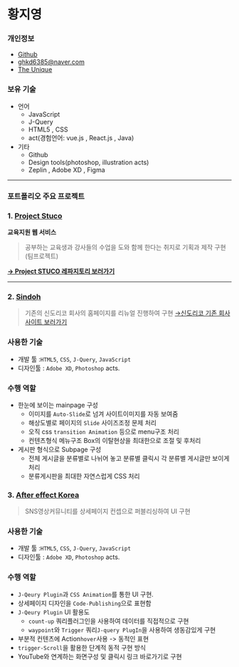 # 황지영

### 개인정보
- [Github](https://github.com/kate-Hwang)
- [ghkd6385@naver.com](mailto:wnstkdyu@gmail.com)
- [The Unique](http://uniquepro.pe.kr/)

### 보유 기술
- 언어
  - JavaScript 
  - J-Query
  - HTML5 , CSS
  - act(경험언어: vue.js , React.js , Java)
- 기타
  - Github
  - Design tools(photoshop, illustration acts)
  - Zeplin , Adobe XD , Figma

___

### 포트폴리오 주요 프로젝트

### 1. [Project Stuco](https://github.com/kate-Hwang/Project-Stuco)
**교육지원 웹 서비스**
>공부하는 교육생과 강사들의 수업을 도와 함께 한다는 취지로 기획과 제작 구현(팀프로젝트)

[**→ Project STUCO 레파지토리 보러가기**](https://github.com/kate-Hwang/Project-Stuco)

****

###  2. [Sindoh](https://github.com/kate-Hwang/uniquepro.pe.kr/tree/main/uniquepro.pe.kr/html/sindoh.com)
>기존의 신도리코 회사의 홈페이지를 리뉴얼 진행하여 구현
[→신도리코 기존 회사사이트 보러가기](https://www.sindoh.com/index.do?uk=ko)

### 사용한 기술
- 개발 툴 :`HTML5`, `CSS`, `J-Query`, `JavaScript`
- 디자인툴 : `Adobe XD`, `Photoshop` acts.

### 수행 역할
- 한눈에 보이는 mainpage 구성
  - 이미지를 `Auto-Slide`로 넘겨 사이트이미지를 자동 보여줌  
  - 해상도별로 페이지의 `Slide` 사이즈조정 문제 처리
  - 오직 css `transition Animation` 등으로 menu구조 처리
  - 컨텐츠형식 메뉴구조 Box의 이탈현상을 최대한으로 조절 및 후처리
- 게시판 형식으로 Subpage 구성
  - 전체 게시글을 분류별로 나뉘어 놓고 분류별 클릭시 각 분류별 게시글만 보이게 처리
  - 분류게시판을 최대한 자연스럽게 CSS 처리


### 3. [After effect Korea](https://github.com/kate-Hwang/uniquepro.pe.kr/tree/main/uniquepro.pe.kr/html/AfterEffectKorea.project/After-effect)

>SNS영상커뮤니티를 상세페이지 컨셉으로 퍼블리싱하여 UI 구현

### 사용한 기술
- 개발 툴 :`HTML5`, `CSS`, `J-Query`, `JavaScript`
- 디자인툴 : `Adobe XD`, `Photoshop` acts.

### 수행 역할
- `J-Qeury Plugin`과 `CSS Animation`를 통한 UI 구현.
- 상세페이지 디자인을 `Code-Publishing`으로 표현함
- `J-Qeury Plugin` UI 활용도
   - `count-up` 쿼리플러그인을 사용하여 데이터를 직접적으로 구현
   - `waypoint`와 `Trigger` 쿼리`J-query PlugIn`을 사용하여 생동감있게 구현
- 부분적 컨텐츠에 Action`hover`사용 -> 동적인 표현
- `trigger-Scroll`을 활용한 단계적 동적 구현 방식
- YouTube와 연계하는 화면구성 및 클릭시 링크 바로가기로 구현


